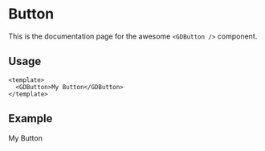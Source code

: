 # Button

This is the documentation page for the awesome `<GDButton />` component.

## Usage

```vue{3}
<template>
  <GDButton>My Button</GDButton>
</template>
```

## Example

<script setup>
  import GDButton from './GDButton.vue';
</script>

<GDButton>My Button</GDButton>
